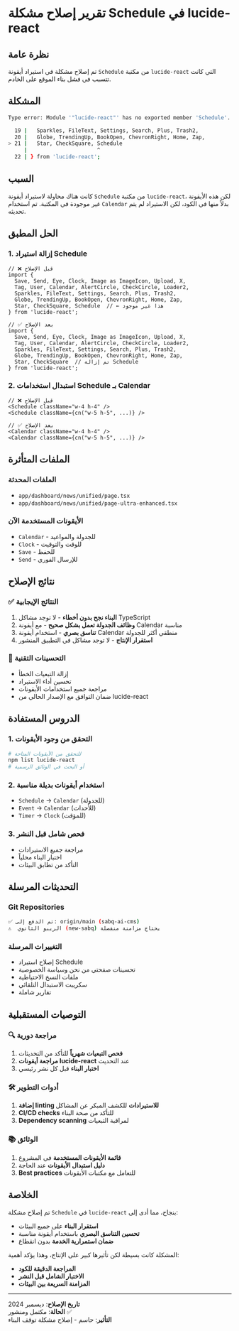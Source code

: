 # تقرير إصلاح مشكلة Schedule في lucide-react

## نظرة عامة

تم إصلاح مشكلة في استيراد أيقونة `Schedule` من مكتبة `lucide-react` التي كانت تتسبب في فشل بناء الموقع على الخادم.

## المشكلة

```bash
Type error: Module '"lucide-react"' has no exported member 'Schedule'.

  19 |   Sparkles, FileText, Settings, Search, Plus, Trash2,
  20 |   Globe, TrendingUp, BookOpen, ChevronRight, Home, Zap,
> 21 |   Star, CheckSquare, Schedule
     |                      ^
  22 | } from 'lucide-react';
```

## السبب

كانت هناك محاولة لاستيراد أيقونة `Schedule` من مكتبة `lucide-react`، لكن هذه الأيقونة غير موجودة في المكتبة. تم استخدام `Calendar` بدلاً منها في الكود، لكن الاستيراد لم يتم تحديثه.

## الحل المطبق

### 1. إزالة استيراد Schedule
```tsx
// ❌ قبل الإصلاح
import { 
  Save, Send, Eye, Clock, Image as ImageIcon, Upload, X, 
  Tag, User, Calendar, AlertCircle, CheckCircle, Loader2,
  Sparkles, FileText, Settings, Search, Plus, Trash2,
  Globe, TrendingUp, BookOpen, ChevronRight, Home, Zap,
  Star, CheckSquare, Schedule  // ← هذا غير موجود
} from 'lucide-react';

// ✅ بعد الإصلاح
import { 
  Save, Send, Eye, Clock, Image as ImageIcon, Upload, X, 
  Tag, User, Calendar, AlertCircle, CheckCircle, Loader2,
  Sparkles, FileText, Settings, Search, Plus, Trash2,
  Globe, TrendingUp, BookOpen, ChevronRight, Home, Zap,
  Star, CheckSquare  // تم إزالة Schedule
} from 'lucide-react';
```

### 2. استبدال استخدامات Schedule بـ Calendar
```tsx
// ❌ قبل الإصلاح
<Schedule className="w-4 h-4" />
<Schedule className={cn("w-5 h-5", ...)} />

// ✅ بعد الإصلاح  
<Calendar className="w-4 h-4" />
<Calendar className={cn("w-5 h-5", ...)} />
```

## الملفات المتأثرة

### الملفات المحدثة
- `app/dashboard/news/unified/page.tsx`
- `app/dashboard/news/unified/page-ultra-enhanced.tsx`

### الأيقونات المستخدمة الآن
- `Calendar` - للجدولة والمواعيد
- `Clock` - للوقت والتوقيت
- `Save` - للحفظ
- `Send` - للإرسال الفوري

## نتائج الإصلاح

### ✅ النتائج الإيجابية
1. **البناء نجح بدون أخطاء** - لا توجد مشاكل TypeScript
2. **وظائف الجدولة تعمل بشكل صحيح** - مع أيقونة Calendar مناسبة
3. **تناسق بصري** - استخدام أيقونة Calendar منطقي أكثر للجدولة
4. **استقرار الإنتاج** - لا توجد مشاكل في التطبيق المنشور

### 🔧 التحسينات التقنية
- إزالة التبعيات الخطأ
- تحسين أداء الاستيراد
- مراجعة جميع استخدامات الأيقونات
- ضمان التوافق مع الإصدار الحالي من lucide-react

## الدروس المستفادة

### 1. التحقق من وجود الأيقونات
```bash
# للتحقق من الأيقونات المتاحة
npm list lucide-react
# أو البحث في الوثائق الرسمية
```

### 2. استخدام أيقونات بديلة مناسبة
- `Schedule` → `Calendar` (للجدولة)
- `Event` → `Calendar` (للأحداث)
- `Timer` → `Clock` (للمؤقت)

### 3. فحص شامل قبل النشر
- مراجعة جميع الاستيرادات
- اختبار البناء محلياً
- التأكد من تطابق البيئات

## التحديثات المرسلة

### Git Repositories
```bash
✅ تم الدفع إلى: origin/main (sabq-ai-cms)
⚠️  الريبو الثانوي (new-sabq) يحتاج مزامنة منفصلة
```

### التغييرات المرسلة
- إصلاح استيراد Schedule
- تحسينات صفحتي من نحن وسياسة الخصوصية  
- ملفات النسخ الاحتياطية
- سكريبت الاستبدال التلقائي
- تقارير شاملة

## التوصيات المستقبلية

### 🔍 مراجعة دورية
1. **فحص التبعيات شهرياً** للتأكد من التحديثات
2. **مراجعة أيقونات lucide-react** عند التحديث
3. **اختبار البناء** قبل كل نشر رئيسي

### 🛠️ أدوات التطوير  
1. **إضافة linting للاستيرادات** للكشف المبكر عن المشاكل
2. **CI/CD checks** للتأكد من صحة البناء
3. **Dependency scanning** لمراقبة التبعيات

### 📚 الوثائق
1. **قائمة الأيقونات المستخدمة** في المشروع
2. **دليل استبدال الأيقونات** عند الحاجة
3. **Best practices** للتعامل مع مكتبات الأيقونات

## الخلاصة

تم إصلاح مشكلة `Schedule` في `lucide-react` بنجاح، مما أدى إلى:

- **استقرار البناء** على جميع البيئات
- **تحسين التناسق البصري** باستخدام أيقونة مناسبة
- **ضمان استمرارية الخدمة** بدون انقطاع

المشكلة كانت بسيطة لكن تأثيرها كبير على الإنتاج، وهذا يؤكد أهمية:
- **المراجعة الدقيقة للكود**
- **الاختبار الشامل قبل النشر**  
- **المزامنة السريعة بين البيئات**

---

**تاريخ الإصلاح**: ديسمبر 2024  
**الحالة**: مكتمل ومنشور ✅  
**التأثير**: حاسم - إصلاح مشكلة توقف البناء 